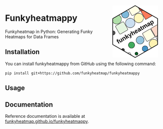 <img
  src="https://raw.githubusercontent.com/funkyheatmap/logo/refs/heads/main/src/attempt1/funkyheatmap_edited.svg"
  class="dark-light" align="right" width="150" alt="image"
/>


# Funkyheatmappy

Funkyheatmap in Python: Generating Funky Heatmaps for Data Frames

## Installation

You can install funkyheatmappy from GitHub using the following command:
```
pip install git+https://github.com/funkyheatmap/funkyheatmappy
```

## Usage

## Documentation

Reference documentation is available at [funkyheatmap.github.io/funkyheatmappy](https://funkyheatmap.github.io/funkyheatmappy/).

